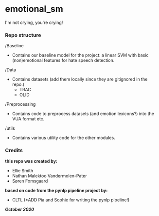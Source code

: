 # emotional_sm
I'm not crying, you're crying!



### Repo structure


/Baseline
- Contains our baseline model for the project: a linear SVM with basic (non)emotional features for hate speech detection.


/Data
- Contains datasets (add them locally since they are gitignored in the repo.)
  - TRAC
  - OLID

/Preprocessing
- Contains code to preprocess datasets (and emotion lexicons?) into the VUA format etc.

/utils
- Contains various utility code for the other modules.





### Credits

__this repo was created by:__
- Ellie Smith
- Nathan Malektoo Vandermolen-Pater
- Søren Fomsgaard

__based on code from the pynlp pipeline project by:__
- CLTL (*ADD Pia and Sophie for writing the pynlp pipeline!)


***October 2020***